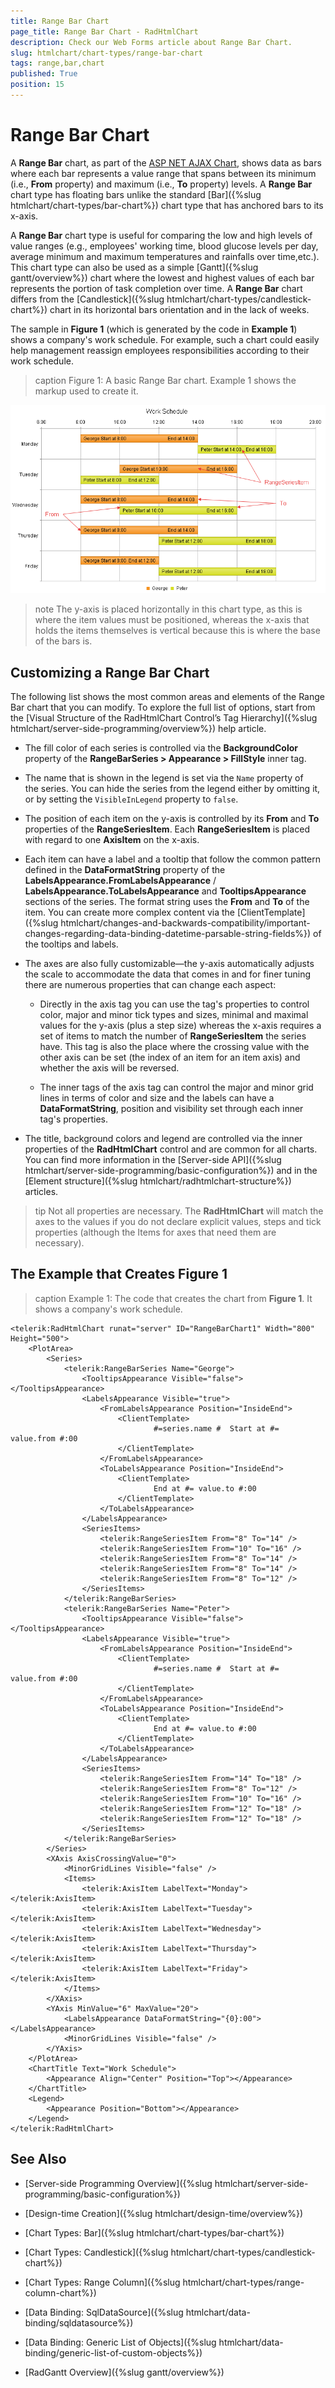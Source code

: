 ```yaml
---
title: Range Bar Chart
page_title: Range Bar Chart - RadHtmlChart
description: Check our Web Forms article about Range Bar Chart.
slug: htmlchart/chart-types/range-bar-chart
tags: range,bar,chart
published: True
position: 15
---
```


# Range Bar Chart

A **Range Bar** chart, as part of the [ASP NET AJAX Chart](https://www.telerik.com/products/aspnet-ajax/html-chart.aspx), shows data as bars where each bar represents a value range that spans between its minimum (i.e., **From** property) and maximum (i.e., **To** property) levels. A **Range Bar** chart type has floating bars unlike the standard [Bar]({%slug htmlchart/chart-types/bar-chart%}) chart type that has anchored bars to its x-axis.

A **Range Bar** chart type is useful for comparing the low and high levels of value ranges (e.g., employees' working time, blood glucose levels per day, average minimum and maximum temperatures and rainfalls over time,etc.). This chart type can also be used as a simple [Gantt]({%slug gantt/overview%}) chart where the lowest and highest values of each bar represents the portion of task completion over time. A **Range Bar** chart differs from the [Candlestick]({%slug htmlchart/chart-types/candlestick-chart%}) chart in its horizontal bars orientation and in the lack of weeks.

The sample in **Figure 1** (which is generated by the code in **Example 1**) shows a company's work schedule. For example, such a chart could easily help management reassign employees responsibilities according to their work schedule.

>caption Figure 1: A basic Range Bar chart. Example 1 shows the markup used to create it.

![htmlchart-range-bar-chart](images/htmlchart-range-bar-chart.png)

>note The y-axis is placed horizontally in this chart type, as this is where the item values must be positioned, whereas the x-axis that holds the items themselves is vertical because this is where the base of the bars is.

## Customizing a Range Bar Chart

The following list shows the most common areas and elements of the Range Bar chart that you can modify. To explore the full list of options, start from the [Visual Structure of the RadHtmlChart Control’s Tag Hierarchy]({%slug htmlchart/server-side-programming/overview%}) help article.

* The fill color of each series is controlled via the **BackgroundColor** property of the **RangeBarSeries > Appearance > FillStyle** inner tag.

* The name that is shown in the legend is set via the `Name` property of the series. You can hide the series from the legend either by omitting it, or by setting the `VisibleInLegend` property to `false`.

* The position of each item on the y-axis is controlled by its **From** and **To** properties of the **RangeSeriesItem**. Each **RangeSeriesItem** is placed with regard to one **AxisItem** on the x-axis.

* Each item can have a label and a tooltip that follow the common pattern defined in the **DataFormatString** property of the **LabelsAppearance.FromLabelsAppearance** / **LabelsAppearance.ToLabelsAppearance** and **TooltipsAppearance** sections of the series. The format string uses the **From** and **To** of the item. You can create more complex content via the [ClientTemplate]({%slug htmlchart/changes-and-backwards-compatibility/important-changes-regarding-data-binding-datetime-parsable-string-fields%}) of the tooltips and labels.

* The axes are also fully customizable—the y-axis automatically adjusts the scale to accommodate the data that comes in and for finer tuning there are numerous properties that can change each aspect:

	* Directly in the axis tag you can use the tag's properties to control color, major and minor tick types and sizes, minimal and maximal values for the y-axis (plus a step size) whereas the x-axis requires a set of items to match the number of **RangeSeriesItem** the series have. This tag is also the place where the crossing value with the other axis can be set (the index of an item for an item axis) and whether the axis will be reversed.

	* The inner tags of the axis tag can control the major and minor grid lines in terms of color and size and the labels can have a **DataFormatString**, position and visibility set through each inner tag's properties.

* The title, background colors and legend are controlled via the inner properties of the **RadHtmlChart** control and are common for all charts. You can find more information in the [Server-side API]({%slug htmlchart/server-side-programming/basic-configuration%}) and in the [Element structure]({%slug htmlchart/radhtmlchart-structure%}) articles.

>tip Not all properties are necessary. The **RadHtmlChart** will match the axes to the values if you do not declare explicit values, steps and tick properties (although the Items for axes that need them are necessary).

## The Example that Creates Figure 1

>caption Example 1: The code that creates the chart from **Figure 1**. It shows a company's work schedule.

````ASP.NET
<telerik:RadHtmlChart runat="server" ID="RangeBarChart1" Width="800" Height="500">
	<PlotArea>
		<Series>
			<telerik:RangeBarSeries Name="George">
				<TooltipsAppearance Visible="false"></TooltipsAppearance>
				<LabelsAppearance Visible="true">
					<FromLabelsAppearance Position="InsideEnd">
						<ClientTemplate>
								#=series.name #  Start at #= value.from #:00
						</ClientTemplate>
					</FromLabelsAppearance>
					<ToLabelsAppearance Position="InsideEnd">
						<ClientTemplate>
								End at #= value.to #:00
						</ClientTemplate>
					</ToLabelsAppearance>
				</LabelsAppearance>
				<SeriesItems>
					<telerik:RangeSeriesItem From="8" To="14" />
					<telerik:RangeSeriesItem From="10" To="16" />
					<telerik:RangeSeriesItem From="8" To="14" />
					<telerik:RangeSeriesItem From="8" To="14" />
					<telerik:RangeSeriesItem From="8" To="12" />
				</SeriesItems>
			</telerik:RangeBarSeries>
			<telerik:RangeBarSeries Name="Peter">
				<TooltipsAppearance Visible="false"></TooltipsAppearance>
				<LabelsAppearance Visible="true">
					<FromLabelsAppearance Position="InsideEnd">
						<ClientTemplate>
								#=series.name #  Start at #= value.from #:00
						</ClientTemplate>
					</FromLabelsAppearance>
					<ToLabelsAppearance Position="InsideEnd">
						<ClientTemplate>
								End at #= value.to #:00
						</ClientTemplate>
					</ToLabelsAppearance>
				</LabelsAppearance>
				<SeriesItems>
					<telerik:RangeSeriesItem From="14" To="18" />
					<telerik:RangeSeriesItem From="8" To="12" />
					<telerik:RangeSeriesItem From="10" To="16" />
					<telerik:RangeSeriesItem From="12" To="18" />
					<telerik:RangeSeriesItem From="12" To="18" />
				</SeriesItems>
			</telerik:RangeBarSeries>
		</Series>
		<XAxis AxisCrossingValue="0">
			<MinorGridLines Visible="false" />
			<Items>
				<telerik:AxisItem LabelText="Monday"></telerik:AxisItem>
				<telerik:AxisItem LabelText="Tuesday"></telerik:AxisItem>
				<telerik:AxisItem LabelText="Wednesday"></telerik:AxisItem>
				<telerik:AxisItem LabelText="Thursday"></telerik:AxisItem>
				<telerik:AxisItem LabelText="Friday"></telerik:AxisItem>
			</Items>
		</XAxis>
		<YAxis MinValue="6" MaxValue="20">
			<LabelsAppearance DataFormatString="{0}:00"></LabelsAppearance>
			<MinorGridLines Visible="false" />
		</YAxis>
	</PlotArea>
	<ChartTitle Text="Work Schedule">
		<Appearance Align="Center" Position="Top"></Appearance>
	</ChartTitle>
	<Legend>
		<Appearance Position="Bottom"></Appearance>
	</Legend>
</telerik:RadHtmlChart>
````


## See Also

 * [Server-side Programming Overview]({%slug htmlchart/server-side-programming/basic-configuration%})

 * [Design-time Creation]({%slug htmlchart/design-time/overview%})

 * [Chart Types: Bar]({%slug htmlchart/chart-types/bar-chart%})

 * [Chart Types: Candlestick]({%slug htmlchart/chart-types/candlestick-chart%})

 * [Chart Types: Range Column]({%slug htmlchart/chart-types/range-column-chart%})

 * [Data Binding: SqlDataSource]({%slug htmlchart/data-binding/sqldatasource%})

 * [Data Binding: Generic List of Objects]({%slug htmlchart/data-binding/generic-list-of-custom-objects%})
 
 * [RadGantt Overview]({%slug gantt/overview%})
